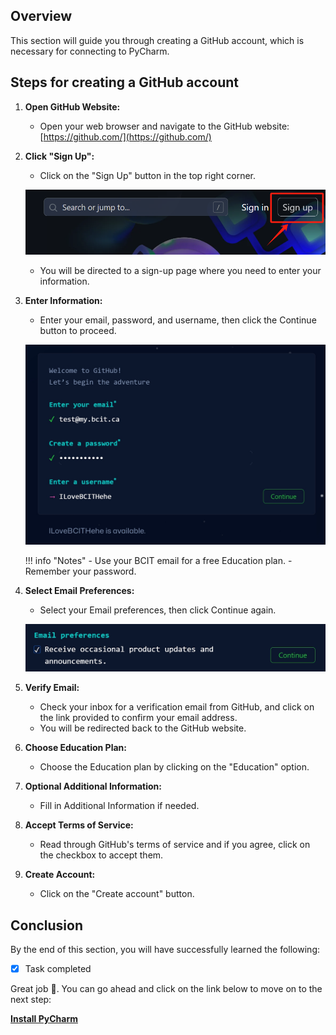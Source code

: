 ## Overview

This section will guide you through creating a GitHub account, which is necessary for connecting to PyCharm.

## Steps for creating a GitHub account

1. **Open GitHub Website:**
    - Open your web browser and navigate to the GitHub website: [https://github.com/](https://github.com/)
    
2. **Click "Sign Up":**
    - Click on the "Sign Up" button in the top right corner.

    ![Sign Up](../img/gh1.png)

    - You will be directed to a sign-up page where you need to enter your information.

3. **Enter Information:**
    - Enter your email, password, and username, then click the Continue button to proceed.

    ![Enter Info](../img/gh2.png)

    !!! info "Notes"
        - Use your BCIT email for a free Education plan.
        - Remember your password.
        
4. **Select Email Preferences:**
    - Select your Email preferences, then click Continue again.

    ![Email preferences](../img/gh3.png)
    
5. **Verify Email:**
    - Check your inbox for a verification email from GitHub, and click on the link provided to confirm your email address.
    - You will be redirected back to the GitHub website.

6. **Choose Education Plan:**
    - Choose the Education plan by clicking on the "Education" option.

7. **Optional Additional Information:**
    - Fill in Additional Information if needed.

8. **Accept Terms of Service:**
    - Read through GitHub's terms of service and if you agree, click on the checkbox to accept them.

9. **Create Account:**
    - Click on the "Create account" button.

## Conclusion
By the end of this section, you will have successfully learned the following:

- [x] Task completed


Great job 🤗. You can go ahead and click on the link below to move on to the next step:

**[Install PyCharm](pycharmInstallation.md)**
